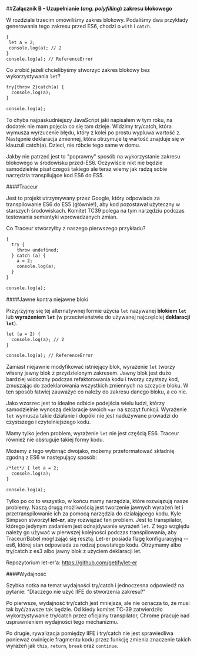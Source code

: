 ##**Załącznik B - Uzupełnianie (_ang. polyfilling_)  zakresu blokowego**

W rozdziale trzecim omówiliśmy zakres blokowy. Podaliśmy dwa przykłady generowania tego zakresu przed ES6, chodzi o `with`
i `catch`.
```markdown
{
 let a = 2;
 console.log(a); // 2
}
console.log(a); // ReferenceError
```
Co zrobić jeżeli chcielibyśmy stworzyć zakres blokowy bez wykorzystywania `let`?
```markdown
try{throw 2}catch(a) {
  console.log(a);
}

console.log(a);
```
To chyba najpaskudniejszy JavaScript jaki napisałem w tym roku, na dodatek nie mam pojęcia co się tam dzieje. 
Widzimy try/catch, która wymusza wyrzucenie błędu, który z kolei po prostu wypluwa wartość `2`. 
Następnie deklaracja zmiennej, która otrzymuje tę wartość znajduje się w klauzuli catch(a). Dzieci, nie róbcie tego same
w domu.

Jakby nie patrzeć jest to "poprawny" sposób na wykorzystanie zakresu blokowego w środowisku przed-ES6. Oczywiście nikt
nie będzie samodzielnie pisał czegoś takiego ale teraz wiemy jak radzą sobie narzędzia transpilujące kod ES6 do ES5.

####Traceur

Jest to projekt utrzymywany przez Google, który odpowiada za transpilowanie ES6 do ES5 (głównie!), aby kod pozostawał użyteczny
w starszych środowiskach. Komitet TC39 polega na tym narzędziu podczas testowania semantyki wprowadzanych zmian.

Co Traceur stworzyłby z naszego pierwszego przykładu?
```markdown
{
  try {
    throw undefined;
  } catch (a) {
    a = 2;
    console.log(a);
  }
}

console.log(a);
```

####Jawne kontra niejawne bloki

Przyjrzyjmy się tej alternatywnej formie użycia `let` nazywanej **blokiem `let`** lub **wyrażeniem `let`** (w przeciwieństwie do używanej
najczęściej **deklaracji `let`**).
```markdown
let (a = 2) {
  console.log(a); // 2
}

console.log(a); // ReferenceError
```
Zamiast niejawnie modyfikować istniejący blok, wyrażenie `let` tworzy własny jawny blok z przydzielonym zakresem.
Jawny blok jest dużo bardziej widoczny podczas refaktorowania kodu i tworzy czystszy kod, zmuszając do zadeklarowania 
wszystkich zmiennych na szczycie bloku. W ten sposób łatwiej zauważyć co należy do zakresu danego bloku, a co nie.

Jako wzorzec jest to idealne odbicie podejścia wielu ludzi, którzy samodzielnie wynoszą deklaracje swoich `var` na szczyt 
funkcji. Wyrażenie `let` wymusza takie działanie i dopóki nie jest nadużywane prowadzi do czystszego i czytelniejszego kodu.

Mamy tylko jeden problem, wyrażenie `let` nie jest częścią ES6. Traceur również nie obsługuje takiej formy kodu.

Możemy z tego wybrnąć dwojako, możemy przeformatować składnię zgodną z ES6 w następujący sposób:
```markdown
/*let*/ { let a = 2;
  console.log(a);
}

console.log(a);
```
Tylko po co to wszystko, w końcu mamy narzędzia, które rozwiązują nasze problemy. Naszą drugą możliwością jest tworzenie
jawnych wyrażeń let i przetranspilowanie ich za pomocą narzędzia do działającego kodu. Kyle Simpson stworzył **_let-er_**,
aby rozwiązać ten problem. Jest to transpilator, którego jedynym zadaniem jest odnajdywanie wyrażeń `let`. Z tego względu
należy go używać w pierwszej kolejności podczas transpilowania, aby Traceur/Babel mógł zająć się resztą. Let-er posiada flagę
konfiguracyjną --es6, której stan odpowiada za rodzaj powstałego kodu. Otrzymamy albo try/catch z es3 albo jawny blok z 
użyciem deklaracji let.

Repozytorium let-er'a: https://github.com/getify/let-er

####Wydajność

Szybka notka na temat wydajności try/catch i jednoczesna odpowiedź na pytanie: "Dlaczego nie użyć IIFE do stworzenia zakresu?"

Po pierwsze, wydajność try/catch jest mniejsza, ale nie oznacza to, że musi tak być/zawsze tak będzie. Od kiedy komitet TC-39
zatwierdziło wykorzystywanie try/catch przez oficjalny transpilator, Chrome pracuje nad usprawnieniem wydajności tego mechanizmu.

Po drugie, rywalizacja pomiędzy IIFE i try/catch nie jest sprawiedliwa ponieważ owinięcie fragmentu kodu przez funkcję zmienia
znaczenie takich wyrażeń jak `this`, `return`, `break` oraz `continue`. 
